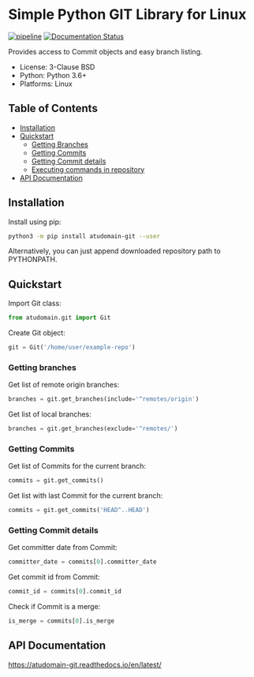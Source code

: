 # Simple Python GIT Library for Linux
[![pipeline](https://gitlab.com/atudomain/atudomain-git/badges/master/pipeline.svg)](https://gitlab.com/atudomain/atudomain-git/-/tree/master)
[![Documentation Status](https://readthedocs.org/projects/atudomain-git/badge/?version=latest)](https://atudomain-git.readthedocs.io/en/latest/?badge=latest)

Provides access to Commit objects and easy branch listing.

- License: 3-Clause BSD
- Python: Python 3.6+
- Platforms: Linux

## Table of Contents
- [Installation](#installation)
- [Quickstart](#quickstart)
    - [Getting Branches](#getting-branches)
    - [Getting Commits](#getting-commits)
    - [Getting Commit details](#getting-commit-details)
    - [Executing commands in repository](#executing-commands-in-repository)
- [API Documentation](#api-documentation)

## Installation

Install using pip:
```bash
python3 -m pip install atudomain-git --user 
```

Alternatively, you can just append downloaded repository path to PYTHONPATH.

## Quickstart

Import Git class:
```python
from atudomain.git import Git
```

Create Git object:
```python
git = Git('/home/user/example-repo')
```

### Getting branches
Get list of remote origin branches:
```python
branches = git.get_branches(include='^remotes/origin')
```

Get list of local branches:
```python
branches = git.get_branches(exclude='^remotes/')
```

### Getting Commits
Get list of Commits for the current branch:
```python
commits = git.get_commits()
```

Get list with last Commit for the current branch:
```python
commits = git.get_commits('HEAD^..HEAD')
```

### Getting Commit details
Get committer date from Commit:
```python
committer_date = commits[0].committer_date
```

Get commit id from Commit:
```python
commit_id = commits[0].commit_id
```

Check if Commit is a merge:
```python
is_merge = commits[0].is_merge
```

## API Documentation
https://atudomain-git.readthedocs.io/en/latest/
